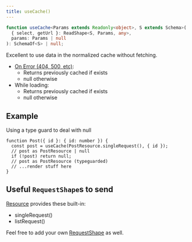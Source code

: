 ```yaml
---
title: useCache()
---
```

```typescript
function useCache<Params extends Readonly<object>, S extends Schema>(
  { select, getUrl }: ReadShape<S, Params, any>,
  params: Params | null
): SchemaOf<S> | null;
```

Excellent to use data in the normalized cache without fetching.

* [On Error (404, 500, etc)](https://www.restapitutorial.com/httpstatuscodes.html):
  * Returns previously cached if exists
  * null otherwise
* While loading:
  * Returns previously cached if exists
  * null otherwise

## Example

Using a type guard to deal with null

```tsx
function Post({ id }: { id: number }) {
  const post = useCache(PostResource.singleRequest(), { id });
  // post as PostResource | null
  if (!post) return null;
  // post as PostResource (typeguarded)
  // ...render stuff here
}
```

## Useful `RequestShape`s to send

[Resource](./Resource.md#provided-and-overridable-methods) provides these built-in:

- singleRequest()
- listRequest()

Feel free to add your own [RequestShape](./RequestShape.md) as well.
